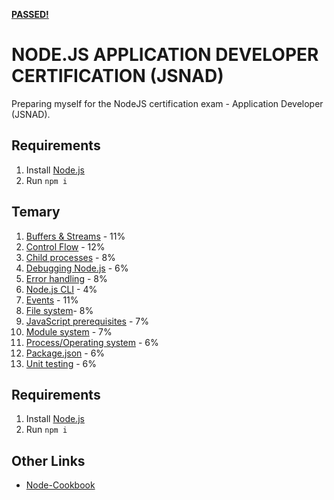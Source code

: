**[PASSED!](https://www.youracclaim.com/badges/aff34c3c-ca64-48a9-bc07-18d4cbd221d4/)**

# NODE.JS APPLICATION DEVELOPER CERTIFICATION (JSNAD)
Preparing myself for the NodeJS certification exam - Application Developer (JSNAD).

## Requirements
1. Install [Node.js](http://nodejs.org/)
2. Run `npm i`

## Temary
1. [Buffers & Streams](src/buffer-streams) - 11%
2. [Control Flow](src/control-flow) - 12%
3. [Child processes](src/child-process) - 8%
4. [Debugging Node.js](src/debug) - 6%
5. [Error handling](src/errors) - 8%
6. [Node.js CLI](src/cli) - 4%
7. [Events](src/events) - 11%
8. [File system](src/io)- 8%
9. [JavaScript prerequisites](src/js) - 7%
10. [Module system](src/module) - 7%
11. [Process/Operating system](src/process-os) - 6%
12. [Package.json](src/package) - 6%
13. [Unit testing](src/tests) - 6%
 
## Requirements

1. Install [Node.js](http://nodejs.org/)
2. Run `npm i`

## Other Links
* [Node-Cookbook](https://github.com/ymedlop/Node-Cookbook)
